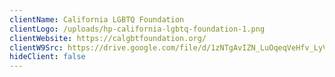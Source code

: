 ```yaml
---
clientName: California LGBTQ Foundation
clientLogo: /uploads/hp-california-lgbtq-foundation-1.png
clientWebsite: https://calgbtfoundation.org/
clientW9Src: https://drive.google.com/file/d/1zNTgAvIZN_LuOqeqVeHfv_LyVZk9pHt
hideClient: false
---
```

